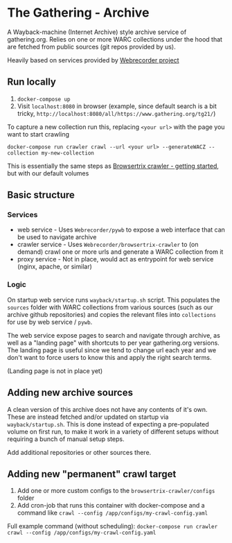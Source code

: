 # The Gathering - Archive


A Wayback-machine (Internet Archive) style archive service of gathering.org.
Relies on one or more WARC collections under the hood that are fetched from
public sources (git repos provided by us).

Heavily based on services provided by [Webrecorder project](https://github.com/webrecorder)

## Run locally

1. `docker-compose up`
2. Visit `localhost:8080` in browser (example, since default search is a bit tricky, `http://localhost:8080/all/https://www.gathering.org/tg21/`)

To capture a new collection run this, replacing `<your url>` with the page you want to start crawling

`docker-compose run crawler crawl --url <your url> --generateWACZ --collection my-new-collection`

This is essentially the same steps as [Browsertrix crawler - getting started](https://github.com/webrecorder/browsertrix-crawler#getting-started), but with our default volumes

## Basic structure

### Services

- web service - Uses `Webrecorder/pywb` to expose a web interface that can be used to navigate archive
- crawler service - Uses `Webrecorder/browsertrix-crawler` to (on demand) crawl one or more urls and generate a WARC collection from it
- proxy service - Not in place, would act as entrypoint for web service (nginx, apache, or similar)

### Logic

On startup web service runs `wayback/startup.sh` script. This populates the
`sources` folder with WARC collections from various sources (such as our
archive github repositories) and copies the relevant files into `collections`
for use by web service / `pywb`.

The web service expose pages to search and navigate through archive, as well as
a "landing page" with shortcuts to per year gathering.org versions. The landing
page is useful since we tend to change url each year and we don't want to force
users to know this and apply the right search terms.

(Landing page is not in place yet)

## Adding new archive sources

A clean version of this archive does not have any contents of it's own. These
are instead fetched and/or updated on startup via `wayback/startup.sh`. This is
done instead of expecting a pre-populated volume on first run, to make it work
in a variety of different setups without requiring a bunch of manual setup
steps.

Add additional repositories or other sources there.

## Adding new "permanent" crawl target

1. Add one or more custom configs to the `browsertrix-crawler/configs` folder
2. Add cron-job that runs this container with docker-compose and a command like `crawl --config /app/configs/my-crawl-config.yaml`

Full example command (without scheduling): `docker-compose run crawler crawl --config /app/configs/my-crawl-config.yaml`
